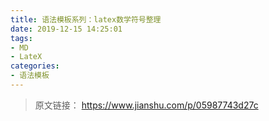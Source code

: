 ```yaml
---
title: 语法模板系列：latex数学符号整理
date: 2019-12-15 14:25:01
tags:
- MD
- LateX 
categories:
- 语法模板
---
```


> 原文链接：
><https://www.jianshu.com/p/05987743d27c>

<!--more-->